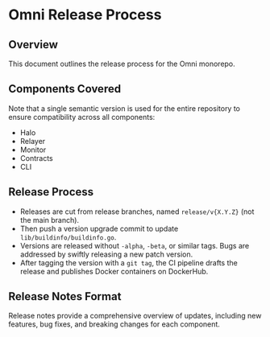 # Omni Release Process

## Overview

This document outlines the release process for the Omni monorepo.

## Components Covered

Note that a single semantic version is used for the entire repository to ensure compatibility across all components:

- Halo
- Relayer
- Monitor
- Contracts
- CLI

## Release Process

- Releases are cut from release branches, named `release/v{X.Y.Z}` (not the main branch).
- Then push a version upgrade commit to update `lib/buildinfo/buildinfo.go`.
- Versions are released without `-alpha`, `-beta`, or similar tags. Bugs are addressed by swiftly releasing a new patch version.
- After tagging the version with a `git tag`, the CI pipeline drafts the release and publishes Docker containers on DockerHub.

## Release Notes Format

Release notes provide a comprehensive overview of updates, including new features, bug fixes, and breaking changes for each component.
